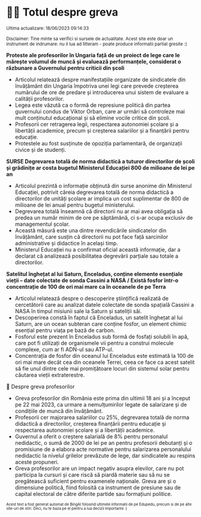 # 👩‍🏫 Totul despre greva
<sub>Ultima actualizare: 18/06/2023 09:14:33</sub>

<sub>Disclaimer: Tine minte sa verifici si sursele de actualitate. Acest site este doar un instrument de indrumare: nu il lua ad litteram - poate produce informatii partial gresite :)</sub>

**Proteste ale profesorilor în Ungaria față de un proiect de lege care le mărește volumul de muncă și evaluează performanțele, considerat o răzbunare a Guvernului pentru criticii din școli**
- Articolul relatează despre manifestațiile organizate de sindicatele din învățământ din Ungaria împotriva unei legi care prevede creșterea numărului de ore de predare și introducerea unui sistem de evaluare a calității profesorilor.
- Legea este văzută ca o formă de represiune politică din partea guvernului condus de Viktor Orban, care ar urmări să controleze mai mult conținutul educațional și să elimine vocile critice din școli.
- Profesorii cer retragerea legii, respectarea autonomiei școlare și a libertății academice, precum și creșterea salariilor și a finanțării pentru educație.
- Protestele au fost susținute de opoziția parlamentară, de organizații civice și de studenți.

**SURSE Degrevarea totală de norma didactică a tuturor directorilor de școli și grădinițe ar costa bugetul Ministerul Educației 800 de milioane de lei pe an**
- Articolul prezintă o informație obținută din surse anonime din Ministerul Educației, potrivit căreia degrevarea totală de norma didactică a directorilor de unități școlare ar implica un cost suplimentar de 800 de milioane de lei anual pentru bugetul ministerului.
- Degrevarea totală înseamnă că directorii nu ar mai avea obligația să predea un număr minim de ore pe săptămână, ci s-ar ocupa exclusiv de managementul școlar.
- Această măsură este una dintre revendicările sindicatelor din învățământ, care susțin că directorii nu pot face față sarcinilor administrative și didactice în același timp.
- Ministerul Educației nu a confirmat oficial această informație, dar a declarat că analizează posibilitatea degrevării parțiale sau totale a directorilor.

**Satelitul înghețat al lui Saturn, Enceladus, conține elemente esențiale vieții – date colectate de sonda Cassini a NASA / Există fosfor într-o concentrație de 100 de ori mai mare ca în oceanele de pe Terra**
- Articolul relatează despre o descoperire științifică realizată de cercetătorii care au analizat datele colectate de sonda spațială Cassini a NASA în timpul misiunii sale la Saturn și sateliții săi.
- Descoperirea constă în faptul că Enceladus, un satelit înghețat al lui Saturn, are un ocean subteran care conține fosfor, un element chimic esențial pentru viața pe bază de carbon.
- Fosforul este prezent în Enceladus sub formă de fosfați solubili în apă, care pot fi utilizați de organismele vii pentru a construi molecule complexe, cum ar fi ADN-ul sau ATP-ul.
- Concentrația de fosfor din oceanul lui Enceladus este estimată la 100 de ori mai mare decât cea din oceanele Terrei, ceea ce face ca acest satelit să fie unul dintre cele mai promițătoare locuri din sistemul solar pentru căutarea vieții extraterestre.

🏫 Despre greva profesorilor
- Greva profesorilor din România este prima din ultimii 18 ani și a început pe 22 mai 2023, ca urmare a nemulțumirilor legate de salarizare și de condițiile de muncă din învățământ.
- Profesorii cer majorarea salariilor cu 25%, degrevarea totală de norma didactică a directorilor, creșterea finanțării pentru educație și respectarea autonomiei școlare și a libertății academice.
- Guvernul a oferit o creștere salarială de 8% pentru personalul nedidactic, o sumă de 2000 de lei pe an pentru profesorii debutanți și o promisiune de a elabora acte normative pentru salarizarea personalului nedidactic la nivelul grilelor prevăzute de lege, dar sindicatele au respins aceste propuneri.
- Greva profesorilor are un impact negativ asupra elevilor, care nu pot participa la cursuri și care riscă să piardă materie sau să nu se pregătească suficient pentru examenele naționale. Greva are și o dimensiune politică, fiind folosită ca instrument de presiune sau de capital electoral de către diferite partide sau formațiuni politice.


<sub><sub>Acest text a fost generat automat de BingAI folosind ultimele informatii de pe Edupedu, precum si de pe alte site-uri de stiri. Deci, nu te baza pe el pentru a lua decizii importante :)</sub></sub>